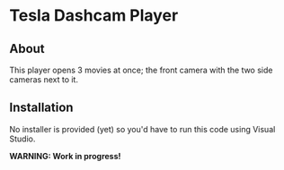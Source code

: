 # Tesla Dashcam Player

## About

This player opens 3 movies at once; the front camera with the two side cameras next to it.


## Installation

No installer is provided (yet) so you'd have to run this code using Visual Studio.

**WARNING: Work in progress!**